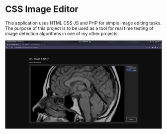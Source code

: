 # CSS Image Editor

This application uses HTML CSS JS and PHP for simple image editing tasks. The purpose of this project is to be used as a tool for real time testing of image detection algorithms in one of my other projects.

![Screen](screen.png "A Snapshot")
